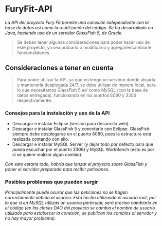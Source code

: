 # FuryFit-API
_La API del proyecto Fury Fit permite una conexión independiente con la base de datos así como la reutilización del código._
_Se ha desarrollado en Java, haciendo uso de un servidor GlassFish 5, de Oracle._

> Se deben tener algunas consideraciones para poder hacer uso de este proyecto, ya sea probarlo o modificarlo y agregarle/cambiarle funcionalidades.

## Consideraciones a tener en cuenta
> Para poder utilizar la API, ya que no tengo un servidor donde alojarla y mantenerla desplegada 24/7, se debe utilizar de manera local, para lo que necesitamos GlassFish 5 así como MySQL (con la base de datos entregada), funcionando en los puertos 8080 y 3306 respectivamente.

### Consejos para la instalación y uso de la API
* Descargar e instalar Eclipse (versión para desarrollo web).
* Descargar e instalar GlassFish 5 y conectarlo con Eclipse. GlassFish siempre debe desplegarse en el puerto 8080, pues la estructura está realizada contando con ello.
* Descargar e instalar MySQL Server (y dejar todo por defecto para que pueda escuchar por el puerto 3306) y MySQL WorkBench (esto es por si se quiere realizar algún cambio).

_Con esto estaría todo, habría que lanzar el proyecto sobre GlassFish y poner el servidor preparado para recibir peticiones._

### Posibles problemas que pueden surgir
_Principalmente puede ocurrir que las peticiones no se hagan correctamente debido al usuario. Está hecho utilizando el usuario root, por lo que si en MySQL utilizas un usuario particular, será preciso cambiarlo en el código (en las clases DAO del proyecto se cambia el nombre de usuario utilizado para establecer la conexión, se publican los cambios al servidor y no hay mayor problema)._
